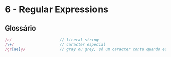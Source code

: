 # 6 - Regular Expressions

## Glossário

```javascript
/a/                     // literal string
/\+/                    // caracter especial
/gr[ae]y/               // gray ou grey, só um caracter conta quando está entre []

```